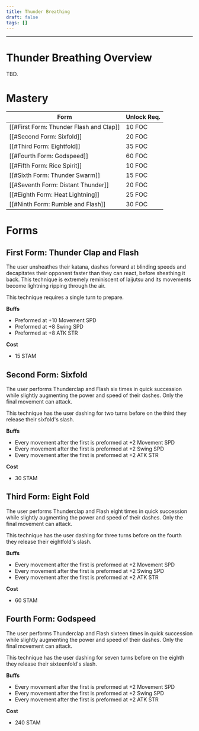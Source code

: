 ```yaml
---
title: Thunder Breathing
draft: false
tags: []
---
```


---
# Thunder Breathing Overview
TBD.

# Mastery

| Form                                    | Unlock Req. |
| --------------------------------------- | ----------- |
| [[#First Form: Thunder Flash and Clap]] | 10 FOC      |
| [[#Second Form: Sixfold]]               | 20 FOC      |
| [[#Third Form: Eightfold]]              | 35 FOC      |
| [[#Fourth Form: Godspeed]]              | 60 FOC      |
| [[#Fifth Form: Rice Spirit]]            | 10 FOC      |
| [[#Sixth Form: Thunder Swarm]]          | 15 FOC      |
| [[#Seventh Form: Distant Thunder]]      | 20 FOC      |
| [[#Eighth Form: Heat Lightning]]        | 25 FOC      |
| [[#Ninth Form: Rumble and Flash]]       | 30 FOC      |


# Forms

## First Form: Thunder Clap and Flash
The user unsheathes their katana, dashes forward at blinding speeds and decapitates their opponent faster than they can react, before sheathing it back. This technique is extremely reminiscent of Iaijutsu and its movements become lightning ripping through the air. 

This technique requires a single turn to prepare.

**Buffs**
- Preformed at +10 Movement SPD
- Preformed at +8 Swing SPD
- Preformed at +8 ATK STR

**Cost**
- 15 STAM

## Second Form: Sixfold
The user performs Thunderclap and Flash six times in quick succession while slightly augmenting the power and speed of their dashes. Only the final movement can attack.

This technique has the user dashing for two turns before on the third they release their sixfold's slash.

**Buffs**
- Every movement after the first is preformed at +2 Movement SPD
- Every movement after the first is preformed at +2 Swing SPD
- Every movement after the first is preformed at +2 ATK STR

**Cost**
- 30 STAM

## Third Form: Eight Fold
The user performs Thunderclap and Flash eight times in quick succession while slightly augmenting the power and speed of their dashes.  Only the final movement can attack.

This technique has the user dashing for three turns before on the fourth they release their eightfold's slash.

**Buffs**
- Every movement after the first is preformed at +2 Movement SPD
- Every movement after the first is preformed at +2 Swing SPD
- Every movement after the first is preformed at +2 ATK STR

**Cost**
- 60 STAM

## Fourth Form: Godspeed
The user performs Thunderclap and Flash sixteen times in quick succession while slightly augmenting the power and speed of their dashes.  Only the final movement can attack.

This technique has the user dashing for seven turns before on the eighth they release their sixteenfold's slash.

**Buffs**
- Every movement after the first is preformed at +2 Movement SPD
- Every movement after the first is preformed at +2 Swing SPD
- Every movement after the first is preformed at +2 ATK STR

**Cost**
- 240 STAM